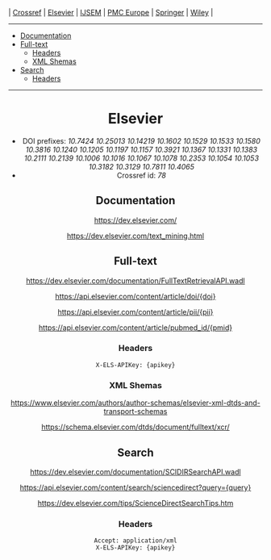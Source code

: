 | [Crossref](CrossRef.md)
| [Elsevier](Elsevier.md)
| [IJSEM](IJSEM.md)
| [PMC Europe](EPMC.md)
| [Springer](Springer.md)
| [Wiley](Wiley.md)
|

---

* [Documentation](#documentation)
* [Full-text](#full-text)
  * [Headers](#headers)
  * [XML Shemas](#xml-shemas)
* [Search](#search)
  * [Headers](#headers)

---

<header/>

# Elsevier

* DOI prefixes: *10.7424 10.25013 10.14219 10.1602 10.1529 10.1533 10.1580 10.3816 10.1240 10.1205 10.1197 10.1157 10.3921 10.1367 10.1331 10.1383 10.2111 10.2139 10.1006 10.1016 10.1067 10.1078 10.2353 10.1054 10.1053 10.3182 10.3129 10.7811 10.4065*
* Crossref id: *78*

## Documentation

https://dev.elsevier.com/

https://dev.elsevier.com/text_mining.html

## Full-text

https://dev.elsevier.com/documentation/FullTextRetrievalAPI.wadl

https://api.elsevier.com/content/article/doi/{doi}

https://api.elsevier.com/content/article/pii/{pii}

https://api.elsevier.com/content/article/pubmed_id/{pmid}

### Headers

```
X-ELS-APIKey: {apikey}
```

### XML Shemas

https://www.elsevier.com/authors/author-schemas/elsevier-xml-dtds-and-transport-schemas

https://schema.elsevier.com/dtds/document/fulltext/xcr/

## Search

https://dev.elsevier.com/documentation/SCIDIRSearchAPI.wadl

https://api.elsevier.com/content/search/sciencedirect?query={query}

https://dev.elsevier.com/tips/ScienceDirectSearchTips.htm

### Headers

```
Accept: application/xml
X-ELS-APIKey: {apikey}
```
